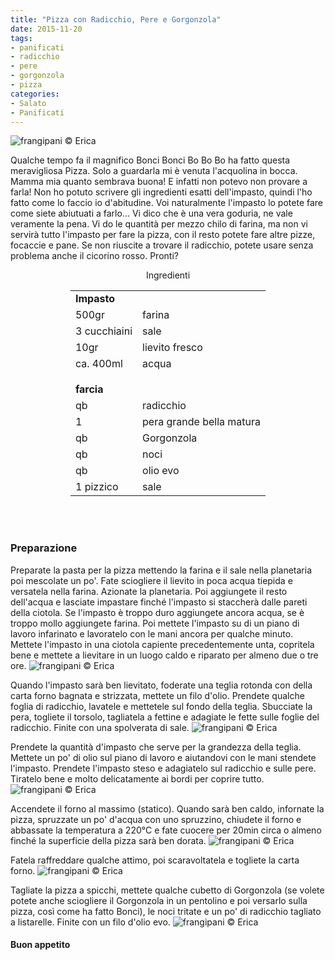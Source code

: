 ```yaml
---
title: "Pizza con Radicchio, Pere e Gorgonzola"
date: 2015-11-20
tags:
- panificati
- radicchio
- pere
- gorgonzola
- pizza
categories:
- Salato
- Panificati
---
```

![](header.jpg "frangipani © Erica")

Qualche tempo fa il magnifico Bonci Bonci Bo Bo Bo ha fatto questa meravigliosa Pizza. Solo a guardarla mi è venuta l'acquolina in bocca. Mamma mia quanto sembrava buona! E infatti non potevo non provare a farla! Non ho potuto scrivere gli ingredienti esatti dell'impasto, quindi l'ho fatto come lo faccio io d'abitudine. Voi naturalmente l'impasto lo potete fare come siete abiutuati a farlo... Vi dico che è una vera goduria, ne vale veramente la pena. Vi do le quantità per mezzo chilo di farina, ma non vi servirà tutto l'impasto per fare la pizza, con il resto potete fare altre pizze, focaccie e pane. Se non riuscite a trovare il radicchio, potete usare senza problema anche il cicorino rosso. Pronti?


<div id="wrapper" style="text-align: center">
  <div id="yourdiv" style="display: inline-block;">
    <div class="ingredients">
      <div class="ingredients-title">Ingredienti</div>
      <table>
        <tbody>
          <tr>
            <td colspan="2"><b>Impasto</b></td>
          </tr>
          <tr>
            <td>500gr</td>
            <td>farina</td>
          </tr>
          <tr>
            <td>3 cucchiaini</td>
            <td>sale</td>
          </tr>
          <tr>
            <td>10gr</td>
            <td>lievito fresco</td>
          </tr>
          <tr>
            <td>ca. 400ml</td>
            <td>acqua</td>
          </tr>
          <tr style="height: 15px;"></tr>
          <tr>          
            <td colspan="2"><b>farcia</b></td>
          </tr>
          <tr>
            <td>qb</td>
            <td>radicchio</td>
          </tr>
          <tr>
            <td>1</td>
            <td>pera grande bella matura</td>
          </tr>
          <tr>
            <td>qb</td>
            <td>Gorgonzola</td>
          </tr>
          <tr>
            <td>qb</td>
            <td>noci</td>
          </tr>
          <tr>
            <td>qb</td>
            <td>olio evo</td>
          </tr>
          <tr>
            <td>1 pizzico</td>
            <td>sale</td>
          </tr>
        </tbody>
      </table>
      <br></br>
    </div>
  </div>
</div>


<h3>
  <font color="grey">
    <i class="fa fa-cogs"></i>
  </font> Preparazione
</h3>

Preparate la pasta per la pizza mettendo la farina e il sale nella planetaria poi mescolate un po'. Fate sciogliere il lievito in poca acqua tiepida e versatela nella farina. Azionate la planetaria. Poi aggiungete il resto dell'acqua e lasciate impastare finché l'impasto si staccherà dalle pareti della ciotola. Se l'impasto è troppo duro aggiungete ancora acqua, se è troppo mollo aggiungete farina. Poi mettete l'impasto su di un piano di lavoro infarinato e lavoratelo con le mani ancora per qualche minuto. Mettete l'impasto in una ciotola capiente precedentemente unta, copritela bene e mettete a lievitare in un luogo caldo e riparato per almeno due o tre ore.
![](impasto.jpg "frangipani © Erica")

Quando l'impasto sarà ben lievitato, foderate una teglia rotonda con della carta forno bagnata e strizzata, mettete un filo d'olio. Prendete qualche foglia di radicchio, lavatele e mettetele sul fondo della teglia. Sbucciate la pera, togliete il torsolo, tagliatela a fettine e adagiate le fette sulle foglie del radicchio. Finite con una spolverata di sale.
![](farcia.jpg "frangipani © Erica")

Prendete la quantità d'impasto che serve per la grandezza della teglia. Mettete un po' di olio sul piano di lavoro e aiutandovi con le mani stendete l'impasto. Prendete l'impasto steso e adagiatelo sul radicchio e sulle pere. Tiratelo bene e molto delicatamente ai bordi per coprire tutto.
![](chiusa.jpg "frangipani © Erica")

Accendete il forno al massimo (statico). Quando sarà ben caldo, infornate la pizza, spruzzate un po' d'acqua con uno spruzzino, chiudete il forno e abbassate la temperatura a 220°C e fate cuocere per 20min circa o almeno finché la superficie della pizza sarà ben dorata.
![](sfornata.jpg "frangipani © Erica")

Fatela raffreddare qualche attimo, poi scaravoltatela e togliete la carta forno.
![](girata.jpg "frangipani © Erica")

Tagliate la pizza a spicchi, mettete qualche cubetto di Gorgonzola (se volete potete anche sciogliere il Gorgonzola in un pentolino e poi versarlo sulla pizza, così come ha fatto Bonci), le noci tritate e un po' di radicchio tagliato a listarelle. Finite con un filo d'olio evo.
![](risultato.jpg "frangipani © Erica")



<h4>Buon appetito
  <font color="red">
    <i class="fa fa-smile-o"></i>
  </font>
</h4>
